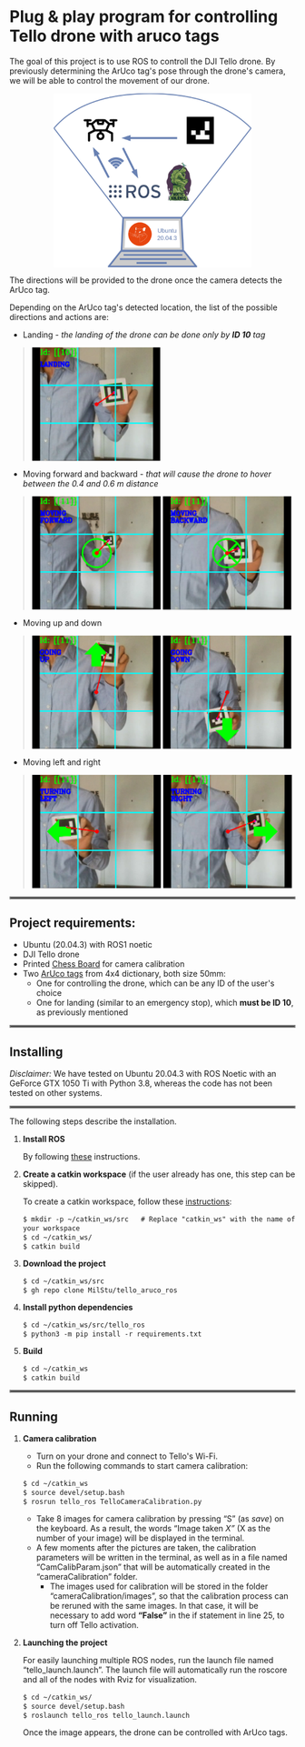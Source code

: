 # Plug &amp; play program for controlling Tello drone with aruco tags
The goal of this project is to use ROS to controll the DJI Tello drone. By previously determining the ArUco tag's pose through the drone's camera, we will be able to control the movement of our drone.
<p align="center">
 <img align="center" src="assets/ProjectOverview.png" width="350" /> 
</p>

The directions will be provided to the drone once the camera detects the ArUco tag. 

Depending on the ArUco tag's detected location, the list of the possible directions and actions are:
- Landing - *the landing of the drone can be done only by **ID 10** tag*
> <img align="center" src="assets/Landing.png" height="200" />

- Moving forward and backward - *that will cause the drone to hover between the 0.4 and 0.6 m distance*
> <img align="center" src="assets/ForwardBackward.png" height="200" />


- Moving up and down
> <img align="center" src="assets/UpDown.png" height="200" />


- Moving left and right
> <img align="center" src="assets/LeftRight.png" height="200" />

<hr style="border:2px solid gray">

## Project requirements:
- Ubuntu (20.04.3) with ROS1 noetic
- DJI Tello drone
- Printed [Chess Board](https://www.mrpt.org/downloads/camera-calibration-checker-board_9x7.pdf) for camera calibration
- Two [ArUco tags](https://chev.me/arucogen/) from 4x4 dictionary, both size 50mm:
  - One for controlling the drone, which can be any ID of the user's choice
  - One for landing (similar to an emergency stop), which **must be ID 10**, as previously mentioned
<hr style="border:2px solid gray">

## Installing
*Disclaimer:* We have tested on Ubuntu 20.04.3 with ROS Noetic with an GeForce GTX 1050 Ti with Python 3.8, whereas the code has not been tested on other systems.
<hr style="border:2px solid gray">

The following steps describe the installation.

1. **Install ROS**

   By following [these](http://wiki.ros.org/noetic/Installation/Ubuntu) instructions. 
   
2. **Create a catkin workspace** (if the user already has one, this step can be skipped). 
   
   To create a catkin workspace, follow these [instructions](http://wiki.ros.org/catkin/Tutorials/create_a_workspace):
   ```
   $ mkdir -p ~/catkin_ws/src   # Replace "catkin_ws" with the name of your workspace
   $ cd ~/catkin_ws/
   $ catkin build
   ```
3. **Download the project**

   ```
   $ cd ~/catkin_ws/src
   $ gh repo clone MilStu/tello_aruco_ros
   ```
4. **Install python dependencies**

   ```
   $ cd ~/catkin_ws/src/tello_ros
   $ python3 -m pip install -r requirements.txt
   ```
5. **Build**

   ```
   $ cd ~/catkin_ws
   $ catkin build
   ```
<hr style="border:2px solid gray">

## Running
1. **Camera calibration**

   - Turn on your drone and connect to Tello's Wi-Fi.
   - Run the following commands to start camera calibration:
   ```
   $ cd ~/catkin_ws
   $ source devel/setup.bash
   $ rosrun tello_ros TelloCameraCalibration.py
   ```
   - Take 8 images for camera calibration by pressing “S” (as *save*) on the keyboard. As a result, the words “Image taken *X”* (X as the number of your image) will be displayed in the terminal.
   - A few moments after the pictures are taken, the calibration parameters will be written in the terminal, as well as in a file named “CamCalibParam.json” that will be automatically created in the “cameraCalibration” folder. 
     - The images used for calibration will be stored in the folder “cameraCalibration/images”, so that the calibration process can be reruned with the same images. In that case, it will be necessary to add word **“False”** in the if statement in line 25, to turn off Tello activation.
2. **Launching the project** 

    For easily launching multiple ROS nodes, run the launch file named “tello_launch.launch”. The launch file will automatically run the roscore and all of the nodes with Rviz for visualization.
   ```
   $ cd ~/catkin_ws/
   $ source devel/setup.bash
   $ roslaunch tello_ros tello_launch.launch  
   ```
   Once the image appears, the drone can be controlled with ArUco tags.
